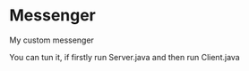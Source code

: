# Messenger
My custom messenger


You can tun it, if firstly run Server.java and then run Client.java
